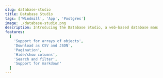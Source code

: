 ```yaml
---
slug: database-studio
title: Database Studio
tags: ['Windmill', 'App', 'Postgres']
image: ./database-studio.png
description: Introducing the Database Studio, a web-based database management tool that leverages Ag Grid for table display and interaction. This component enhances the user's ability to interact with database content in a dynamic and intuitive way.
features:
  [
    'Support for arrays of objects',
    'Download as CSV and JSON',
    'Pagination',
    'Hide/show columns',
    'Search and filter',
    'Support for markdown'
  ]
---
```

